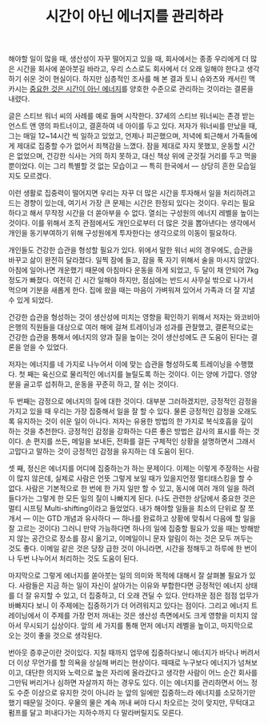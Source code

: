 ﻿---
title: 시간이 아닌 에너지를 관리하라
categories:
  - ideas
tags:
  - harvard-business-review
  - hbr
  - productivity
  - 에너지
pubDate: 2016-03-20
description: 기본 설명을 입력하세요
---

해야할 일이 많을 때, 생산성이 자꾸 떨어지고 있을 때, 회사에서는 종종 우리에게 더 많은 시간을 회사에 쏟아붓길 바라고, 우리 스스로도 회사에서 더 오래 일해야 한다고 생각하기 쉬운 것이 현실이다. 하지만 심층적인 조사를 해 본 결과 토니 슈와츠와 캐서린 맥카시는 [중요한 것은 시간이 아닌 에너지](https://hbr.org/2007/10/manage-your-energy-not-your-time)를 양호한 수준으로 관리하는 것이라는 결론을 내렸다.

글은 스티브 워너 씨의 사례를 예로 들며 시작한다. 37세의 스티브 워너씨는 존경 받는 언스트 앤 영의 파트너이고, 결혼하여 네 아이를 두고 있다. 저자가 워너씨를 만났을 때, 그는 매일 12~14시간 씩 일하고 있었고, 언제나 피곤했으며, 저녁에 퇴근해서 가족들에게 제대로 집중할 수가 없어서 죄책감을 느꼈다. 잠을 제대로 자지 못했꼬, 운동할 시간은 없었으며, 건강한 식사는 거의 하지 못하고, 대신 책상 위에 군것질 거리를 두고 먹을 뿐이었다. 이는 그리 특별할 것 없는 모습이고 — 특히 한국에서 — 상당히 흔한 모습일지도 모르겠다.

이런 생활로 집중력이 떨어지면 우리는 자꾸 더 많은 시간을 투자해서 일을 처리하려고 드는 경향이 있는데, 여기서 가장 큰 문제는 시간은 한정되 있다는 것이다. 우리는 필요하다고 해서 무작정 시간을 더 쏟아부을 수 없다. 열쇠는 구성원의 에너지 레벨을 높이는 것이다. 이를 위해서 조직 관점에서도 개인으로부터 더 많은 것을 뽑아낸다는 생각에서 개인을 동기부여하기 위해 구성원에게 투자한다는 생각으로의 이동이 필요하다.

개인들도 건강한 습관을 형성할 필요가 있다. 위에서 말한 워너 씨의 경우에도, 습관을 바꾸고 삶이 완전히 달라졌다. 일찍 잠에 들고, 잠을 푹 자기 위해서 술을 마시지 않았다. 아침에 일어나면 개운했기 때문에 아침마다 운동을 하게 되었고, 두 달이 채 안되어 7kg 정도가 빠졌다. 여전히 긴 시간 일해야 하지만, 점심에는 반드시 사무실 밖으로 나가서 먹으며 기분을 새롭게 한다. 집에 왔을 때는 마음이 가벼워져 있어서 가족과 더 잘 지낼 수 있게 되었다.

건강한 습관을 형성하는 것이 생산성에 미치는 영향을 확인하기 위해서 저자는 와코비아 은행의 직원들을 대상으로 여러 해에 걸쳐 트레이닝과 성과를 관찰했고, 결론적으로는 건강한 습관을 통해서 에너지의 양과 질을 높이는 것이 생산성에도 큰 도움이 된다는 결론을 얻을 수 있었다.

저자는 에너지를 네 가지로 나누어서 이에 맞는 습관을 형성하도록 트레이닝을 수행했다. 첫 째는 육신으로 물리적인 에너지를 늘릴도록 하는 것이다. 이는 양에 가깝다. 영양분을 골고루 섭취하고, 운동을 꾸준히 하고, 잘 쉬는 것이다.

두 번째는 감정으로 에너지의 질에 대한 것이다. 대부분 그러하겠지만, 긍정적인 감정을 가지고 있을 때 우리는 가장 집중해서 일을 잘 할 수 있다. 물론 긍정적인 감정을 오래도록 유지하는 것이 쉬운 일이 아니다. 저자는 유용한 방법의 한 가지로 복식호흡을 깊이 하는 것을 추천한다. 긍정적인 감정을 강화하는 다른 좋은 방법은 감사의 표시를 하는 것이다. 손 편지를 쓰든, 메일을 보내든, 전화를 걸든 구체적인 상황을 설명하면서 그래서 고맙다고 말하는 것이 긍정적인 감정을 유지하는 데 도움이 된다.

셋 째, 정신은 에너지를 어디에 집중하는가 하는 문제이다. 이제는 이렇게 주장하는 사람이 많지 않은데, 실제로 사람은 언뜻 그렇게 보일 때가 있을지언정 멀티태스킹을 할 수 없다. 사람은 기본적으로 한 번에 한 가지 일만 할 수 있고, 동시에 여러 개의 일을 하려 들다가는 그렇게 한 모든 일의 질이 나빠지게 된다. (나도 관련한 상담에서 중요한 것은 멀티 시프팅 Multi-shifting이라고 들었었다. 내가 해야할 일들을 최소의 단위로 잘 쪼개서 — 이는 GTD 개념과 유사하다 — 하나를 완료하고 상황에 맞춰서 다음에 할 일을 잘 고르는 것이다) 그러니 만약 가능하다면 하나의 일에 집중할 필요가 있을 때는 방해받지 않는 공간으로 장소를 잠시 옮기고, 이메일이니 문자 알림이 하는 것은 모두 꺼두는 것도 좋다. 이메일 같은 것은 당장 급한 것이 아니라면, 시간을 정해두고 하루에 한 번이나 두번 나누어서 처리하는 것도 도움이 된다.

마지막으로 그렇게 에너지를 쏟아붓는 일의 의미와 목적에 대해서 잘 살펴볼 필요가 있다. 사람들은 지금 하는 일이 자신이 살아가는 이유와 부합한다면 긍정적인 에너지 상태를 더 잘 유지할 수 있고, 더 집중하고, 더 오래 견딜 수 있다. 안타까운 점은 점점 업무가 바빠지다 보니 이 주제에는 집중하기가 더 어려워지고 있다는 점이다. 그리고 에너지 트레이닝에서 이 주제를 가장 먼저 꺼내는 것은 생산성 측면에서도 크게 영향을 미치지 않아서 무시되기 십상이다. 앞의 세 가지를 통해 먼저 에너지 레벨을 높이고, 마지막으로 오는 것이 좋을 것으로 생각된다.

번아웃 증후군이란 것이있다. 지칠 때까지 업무에 집중하다보니 에너지가 바닥나 버려서 더 이상 무언가를 할 의욕을 상실해 버리는 현상이다. 때때로 누구보다 에너지가 넘쳐보이고, 대단한 의지와 노력으로 높은 자리에 올라갔다고 생각한 사람이 어느 순간 회사를 그만둬 버리거나 심하면 자살까지 하는 경우도 있다. 이는 에너지를 관리하면서 어느 정도 수준 이상으로 유지한 것이 아니라 눈 앞의 일에만 집중하느라 에너지를 소모하기만 했기 때문일 것이다. 우물의 물은 계속 꺼내 써야 다시 차오르는 것이 맞지만, 무턱대고 펌프를 달고 퍼내다가는 지하수까지 다 말라버릴지도 모른다.


